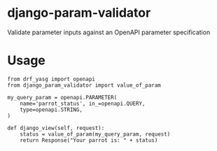 # django-param-validator
Validate parameter inputs against an OpenAPI parameter specification

# Usage

```
from drf_yasg import openapi
from django_param_validator import value_of_param

my_query_param = openapi.PARAMETER(
    name='parrot_status', in_=openapi.QUERY,
    type=openapi.STRING,
)

def django_view(self, request):
    status = value_of_param(my_query_param, request)
    return Response("Your parrot is: " + status)
